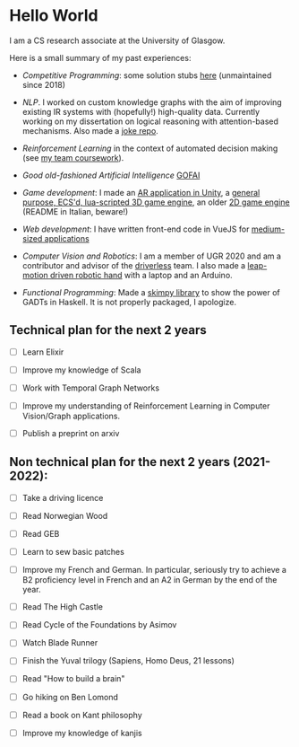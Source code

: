 # Hello World

I am a CS research associate at the University of Glasgow.

Here is a small summary of my past experiences:

- *Competitive Programming*: some solution stubs [here](https://github.com/erolm-a/competitive-programming) (unmaintained since 2018)

- *NLP*. I worked on custom knowledge graphs with the aim of improving existing IR systems with (hopefully!) high-quality data. Currently working on my dissertation on logical reasoning with attention-based mechanisms. Also made a [joke repo](https://github.com/erolm-a/monty-python-flying-muppets).

- *Reinforcement Learning* in the context of automated decision making (see [my team coursework](https://github.com/erolm-a/ai-coursework-2020)).

- *Good old-fashioned Artificial Intelligence* [GOFAI](https://github.com/erolm-a/lts)

- *Game development*: I made an [AR application in Unity](https://github.com/erolm-a/obashi-dataflows), a [general purpose, ECS'd, lua-scripted 3D game engine](https://github.com/BoydOrg/BoydEngine), an older [2D game engine](https://github.com/erolm-a/2d-platformer) (README in Italian, beware!)

- *Web development*: I have written front-end code in VueJS for [medium-sized applications](https://github.com/denBot/NootTech)

- *Computer Vision and Robotics*: I am a member of UGR 2020 and am a contributor and advisor of the [driverless](https://gitlab.com/QuestioWo/ugrdv) team. I also made a [leap-motion driven robotic hand](https://github.com/erolm-a/inframove) with a laptop and an Arduino.

- *Functional Programming*: Made a [skimpy library](https://github.com/erolm-a/haskell-lvalue) to show the power of GADTs in Haskell. It is not properly packaged, I apologize.

## Technical plan for the next 2 years

- [ ] Learn Elixir

- [ ] Improve my knowledge of Scala

- [ ] Work with Temporal Graph Networks

- [ ] Improve my understanding of Reinforcement Learning in Computer Vision/Graph applications.

- [ ] Publish a preprint on arxiv

## Non technical plan for the next 2 years (2021-2022):

- [ ] Take a driving licence

- [ ] Read Norwegian Wood

- [ ] Read GEB

- [ ] Learn to sew basic patches

- [ ] Improve my French and German. In particular, seriously try to achieve a B2 proficiency level in French and an A2 in German by the end of the year.

- [ ] Read The High Castle

- [ ] Read Cycle of the Foundations by Asimov

- [ ] Watch Blade Runner

- [ ] Finish the Yuval trilogy (Sapiens, Homo Deus, 21 lessons)

- [ ] Read "How to build a brain"

- [ ] Go hiking on Ben Lomond

- [ ] Read a book on Kant philosophy

- [ ] Improve my knowledge of kanjis
